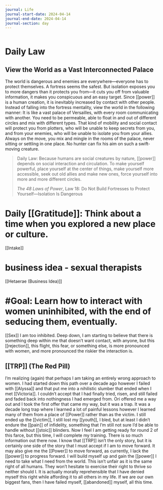 ```yaml
---
journal: Life
journal-start-date: 2024-04-14
journal-end-date: 2024-04-14
journal-section: day
---
```


```calendar-nav
```

# Daily Law
## View the World as a Vast Interconnected Palace

The world is dangerous and enemies are everywhere—everyone has to protect themselves. A fortress seems the safest. But isolation exposes you to more dangers than it protects you from—it cuts you off from valuable information, it makes you conspicuous and an easy target. Since [[power]] is a human creation, it is inevitably increased by contact with other people. Instead of falling into the fortress mentality, view the world in the following manner: It is like a vast palace of Versailles, with every room communicating with another. You need to be permeable, able to float in and out of different circles and mix with different types. That kind of mobility and social contact will protect you from plotters, who will be unable to keep secrets from you, and from your enemies, who will be unable to isolate you from your allies. Always on the move, you mix and mingle in the rooms of the palace, never sitting or settling in one place. No hunter can fix his aim on such a swift-moving creature.

> Daily Law: Because humans are social creatures by nature, [[power]] depends on social interaction and circulation. To make yourself powerful, place yourself at the center of things, make yourself more accessible, seek out old allies and make new ones, force yourself into more and more different circles.
> 
> _The 48 Laws of Power_, Law 18: Do Not Build Fortresses to Protect Yourself—Isolation Is Dangerous

# Daily [[Gratitude]]: Think about a time when you explored a new place or culture.

[[Intake]]

# business idea - sexual therapists
[[Hetaerae (Business Idea)]]

# #Goal: Learn how to interact with women uninhibited, with the end of seducing them, eventually. 
[[Sex]]
I am too inhibited. Deep down, I am starting to believe that there is something deep within me that doesn’t want contact, with anyone, but this [[rejection]], this flight, this fear, or something else, is more pronounced with women, and more pronounced the riskier the interaction is.

## [[TRP]] (The Red Pill)
I’m realizing (again) that perhaps I am taking an entirely wrong approach to women. I had started down this path over a decade ago however I failed with [[Alyssa]] and that put me into a nihilistic slumber that ended when I met [[Victoria]]. I couldn’t accept that I had finally tried, risen, and still failed and faded back into nothingness I had emerged from. Ori offered me a way out and I took the first offer that came my way, but it was a trap. It was a decade long trap where I learned a lot of painful lessons however I learned many of them from a place of [[Power]] rather than as the victim. I still ended up the [[victim]], I still lost my [[youth]], I bled, but at least I didn’t endure the [[pain]] of infidelity, something that I’m still not sure I’d be able to handle without [[stoic]] blinders. Now I feel I am getting ready for round 2 of this farce, but this time, I will complete my training. There is so much information out there now. I know that [[TRP]] isn’t the only story, but it is certainly one side of the story that I must accept if I am to move forward. It may also give me the [[Power]] to move forward, as currently, I lack the [[power]] to progress forward. I will build myself up and gain the [[power]] I need to take what I need from the world. This isn’t unfair as it is the same right of all humans. They won’t hesitate to exercise their right to thrive so neither should I. It is actually morally reprehensible that I have denied myself this right while affording it to all others in my life. If we are our own biggest fans, then I have failed myself, [[abandoned]] myself, all this time.




